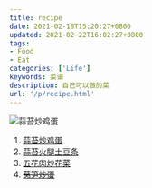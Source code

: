 ```yaml
---
title: recipe
date: 2021-02-18T15:20:27+0800
updated: 2021-02-22T16:02:27+0800
tags: 
- Food
- Eat
categories: ['Life']
keywords: 菜谱
description: 自己可以做的菜
url: '/p/recipe.html'
---
```


![蒜苔炒鸡蛋](./recipe/1_1.jpg)

1. [蒜苔炒鸡蛋](https://www.xiachufang.com/recipe/106121401/)
2. [蒜苔火腿土豆条](https://www.xiachufang.com/recipe/104693430/)
3. [五花肉炒花菜](https://www.xiachufang.com/recipe/106118052/)
4. ~~[莴笋炒蛋](https://www.xiachufang.com/recipe/104656914/)~~